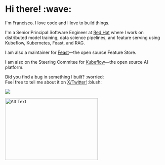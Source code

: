 <p>
  <samp>
    <h1>Hi there! :wave: <!--- <img src="https://cultofthepartyparrot.com/parrots/fiestaparrot.gif" width="30px">---></h1> 
    <p>I'm Francisco. I love code and I love to build things.</p>
    <p>I'm a Senior Principal Software Engineer at <a href="https://www.redhat.com/">Red Hat</a> 
      where I work on distributed model training, data science pipelines, and feature serving 
      using Kubeflow, Kubernetes, Feast, and RAG.</p>
    <p>I am also a maintainer for <a href="https://www.feast.dev">Feast</a>—the open source Feature Store.</p>
    <p>I am also on the Steering Commitee for <a href="https://www.kubeflow.org">Kubeflow</a>—the open source AI platform.</p>
  </samp>
</p>
    
<p>Did you find a bug in something I built? :worried: <br>
Feel free to tell me about it on <a href="https://x.com/franciscojarceo">X/Twitter!</a> :blush:</p>

![](https://github.com/user-attachments/assets/76393bb0-86fb-49f6-b0c6-a65ec1f39a35J) 

<img src="https://github.com/user-attachments/assets/76393bb0-86fb-49f6-b0c6-a65ec1f39a35J" alt="Alt Text" width="300" height="200">
